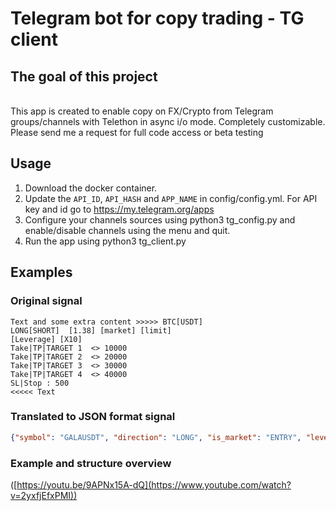 
# Telegram bot for copy trading - TG client

## The goal of this project

<br>This app is created to enable copy on FX/Crypto from Telegram groups/channels with Telethon in async i/o mode.
Completely customizable.<br>
Please send me a request for full code access or beta testing

## Usage

1. Download the docker container.
2. Update the `API_ID`, `API_HASH` and `APP_NAME` in config/config.yml. For API key and id go to https://my.telegram.org/apps
3. Configure your channels sources using python3 tg_config.py and enable/disable channels using the menu and quit.
4. Run the app using python3 tg_client.py

## Examples

### Original signal
```
Text and some extra content >>>>> BTC[USDT]
LONG[SHORT]  [1.38] [market] [limit]
[Leverage] [X10]
Take|TP|TARGET 1  <> 10000
Take|TP|TARGET 2  <> 20000
Take|TP|TARGET 3  <> 30000
Take|TP|TARGET 4  <> 40000
SL|Stop : 500
<<<<< Text
```

### Translated to JSON format signal
```json
{"symbol": "GALAUSDT", "direction": "LONG", "is_market": "ENTRY", "leverage": "10", "market_price": "0.02675", "tp_price1": "0.02702", "tp_price2": "0.02729", "tp_price3": "0.02782", "tp_price4": "0.02836", "sl_price": "0.02541"}
```


 ###  Example and structure overview <br>
 ([https://youtu.be/9APNx15A-dQ](https://www.youtube.com/watch?v=2yxfjEfxPMI))
